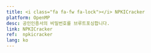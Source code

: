 ```yaml
---
title: <i class="fa fa-fw fa-lock"></i> NPKICracker
platform: OpenMP
desc: 공인인증서의 비밀번호를 브루트포싱합니다.
link: NPKICracker
ref:  npkicracker
lang: ko
---
```


